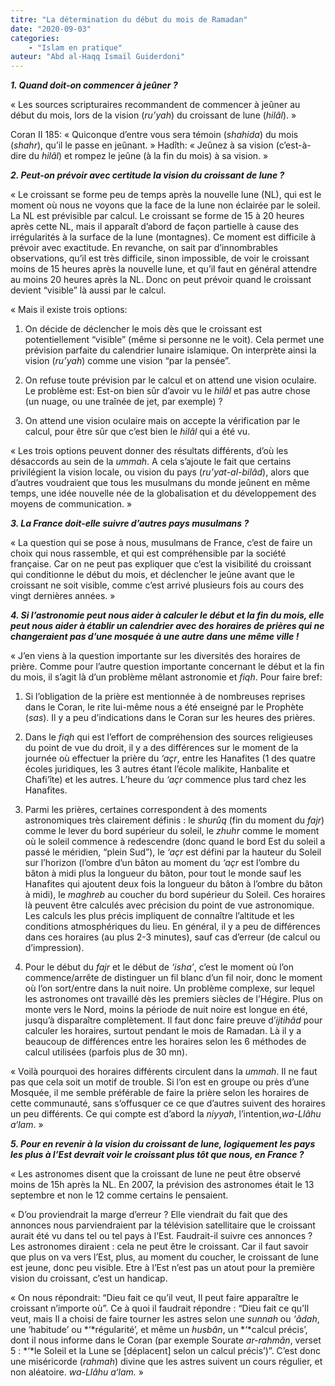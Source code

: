 ```yaml
---
titre: "La détermination du début du mois de Ramadan"
date: "2020-09-03"
categories:
    - "Islam en pratique"
auteur: "Abd al-Haqq Ismaïl Guiderdoni"
---
```

***1. Quand doit-on commencer à jeûner ?***
 
« Les sources scripturaires recommandent de commencer à jeûner au début du mois, lors de la vision (*ru’yah*) du croissant de lune (*hilâl*). » 
 
Coran II 185: « Quiconque d’entre vous sera témoin (*shahida*) du mois (*shahr*), qu’il le passe en jeûnant. » 
Hadîth: « Jeûnez à sa vision (c’est-à-dire du *hilâl*) et rompez le jeûne (à la fin du mois) à sa vision. »
 
***2. Peut-on prévoir avec certitude la vision du croissant de lune ?***
 
« Le croissant se forme peu de temps après la nouvelle lune (NL), qui est le moment où nous ne voyons que la face de la lune non éclairée par le soleil. La NL est prévisible par calcul. Le croissant se forme de 15 à 20 heures après cette NL, mais il apparaît d’abord de façon partielle à cause des irrégularités à la surface de la lune (montagnes). Ce moment est difficile à prévoir avec exactitude. En revanche, on sait par d’innombrables observations, qu’il est très difficile, sinon impossible, de voir le croissant moins de 15 heures après la nouvelle lune, et qu’il faut en général attendre au moins 20 heures après la NL. Donc on peut prévoir quand le croissant devient “visible” là aussi par le calcul. 
 
« Mais il existe trois options: 
 
1) On décide de déclencher le mois dès que le croissant est potentiellement “visible” (même si personne ne le voit). Cela permet une prévision parfaite du calendrier lunaire islamique. On interprète ainsi la vision (*ru’yah*) comme une vision “par la pensée”. 
 
2) On refuse toute prévision par le calcul et on attend une vision oculaire. Le problème est: Est-on bien sûr d’avoir vu le *hilâl* et pas autre chose (un nuage, ou une traînée de jet, par exemple) ? 
 
3) On attend une vision oculaire mais on accepte la vérification par le calcul, pour être sûr que c’est bien le *hilâl* qui a été vu. 
 
« Les trois options peuvent donner des résultats différents, d’où les désaccords au sein de la *ummah*. A cela s’ajoute le fait que certains privilégient la vision locale, ou vision du pays (*ru’yat-al-bilâd*), alors que d’autres voudraient que tous les musulmans du monde jeûnent en même temps, une idée nouvelle née de la globalisation et du développement des moyens de communication. »
 
***3. La France doit-elle suivre d’autres pays musulmans ?***
 
« La question qui se pose à nous, musulmans de France, c’est de faire un choix qui nous rassemble, et qui est compréhensible par la société française. Car on ne peut pas expliquer que c’est la visibilité du croissant qui conditionne le début du mois, et déclencher le jeûne avant que le croissant ne soit visible, comme c’est arrivé plusieurs fois au cours des vingt dernières années. »
 
***4. Si l’astronomie peut nous aider à calculer le début et la fin du mois, elle peut nous aider à établir un calendrier avec des horaires de prières qui ne changeraient pas d’une mosquée à une autre dans une même ville !***
 
« J’en viens à la question importante sur les diversités des horaires de prière. Comme pour l’autre question importante concernant le début et la fin du mois, il s’agit là d’un problème mêlant astronomie et *fiqh*. Pour faire bref: 
 
1) Si l’obligation de la prière est mentionnée à de nombreuses reprises dans le Coran, le rite lui-même nous a été enseigné par le Prophète (*sas*). Il y a peu d’indications dans le Coran sur les heures des prières. 
 
2) Dans le *fiqh* qui est l’effort de compréhension des sources religieuses du point de vue du droit, il y a des différences sur le moment de la journée où effectuer la prière du *‘açr*, entre les Hanafites (1 des quatre écoles juridiques, les 3 autres étant l’école malikite, Hanbalite et Chafi’îte) et les autres. L’heure du *‘açr* commence plus tard chez les Hanafites. 
 
3) Parmi les prières, certaines correspondent à des moments astronomiques très clairement définis : le *shurûq* (fin du moment du *fajr*) comme le lever du bord supérieur du soleil, le *zhuhr* comme le moment où le soleil commence à redescendre (donc quand le bord Est du soleil a passé le méridien, “plein Sud”), le *‘açr* est défini par la hauteur du Soleil sur l’horizon (l’ombre d’un bâton au moment du *‘açr* est l’ombre du bâton à midi plus la longueur du bâton, pour tout le monde sauf les Hanafites qui ajoutent deux fois la longueur du bâton à l’ombre du bâton à midi), le *maghreb* au coucher du bord supérieur du Soleil. Ces horaires là peuvent être calculés avec précision du point de vue astronomique. Les calculs les plus précis impliquent de connaître l’altitude et les conditions atmosphériques du lieu. En général, il y a peu de différences dans ces horaires (au plus 2-3 minutes), sauf cas d’erreur (de calcul ou d’impression). 
 
4) Pour le début du *fajr* et le début de *‘isha’*, c’est le moment où l’on commence/arrête de distinguer un fil blanc d’un fil noir, donc le moment où l’on sort/entre dans la nuit noire. Un problème complexe, sur lequel les astronomes ont travaillé dès les premiers siècles de l’Hégire. Plus on monte vers le Nord, moins la période de nuit noire est longue en été, jusqu’à disparaître complètement. Il faut donc faire preuve d’*ijtihâd* pour calculer les horaires, surtout pendant le mois de Ramadan. Là il y a beaucoup de différences entre les horaires selon les 6 méthodes de calcul utilisées (parfois plus de 30 mn). 
 
« Voilà pourquoi des horaires différents circulent dans la *ummah*. Il ne faut pas que cela soit un motif de trouble. Si l’on est en groupe ou près d’une Mosquée, il me semble préférable de faire la prière selon les horaires de cette communauté, sans s’offusquer ce ce que d’autres suivent des horaires un peu différents. Ce qui compte est d’abord la *niyyah*, l’intention,*wa-Llâhu a‘lam*. »
 
***5. Pour en revenir à la vision du croissant de lune, logiquement les pays les plus à l’Est devrait voir le croissant plus tôt que nous, en France ?***
 
« Les astronomes disent que la croissant de lune ne peut être observé moins de 15h après la NL. En 2007, la prévision des astronomes était le 13 septembre et non le 12 comme certains le pensaient. 
 
« D’ou proviendrait la marge d’erreur ? Elle viendrait du fait que des annonces nous parviendraient par la télévision satellitaire que le croissant aurait été vu dans tel ou tel pays à l’Est. Faudrait-il suivre ces annonces  ? Les astronomes diraient : cela ne peut être le croissant. Car il faut savoir que plus on va vers l’Est, plus, au moment du coucher, le croissant de lune est jeune, donc peu visible. Etre à l’Est n’est pas un atout pour la première vision du croissant, c’est un handicap. 
 
« On nous répondrait: “Dieu fait ce qu’il veut, Il peut faire apparaître le croissant n’importe où”. Ce à quoi il faudrait répondre : “Dieu fait ce qu’Il veut, mais Il a choisi de faire tourner les astres selon une *sunnah* ou *‘âdah*, une ‘habitude’ ou *‘*régularité’, et même un *husbân*, un *‘*calcul précis’, dont il nous informe dans le Coran (par exemple Sourate *ar-rahmân*, verset 5 : *‘*le Soleil et la Lune se [déplacent] selon un calcul précis’)”. C’est donc une miséricorde (*rahmah*) divine que les astres suivent un cours régulier, et non aléatoire. *wa-Llâhu a‘lam.*  »
